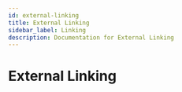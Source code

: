 ```yaml
---
id: external-linking
title: External Linking
sidebar_label: Linking
description: Documentation for External Linking
---
```


# External Linking
